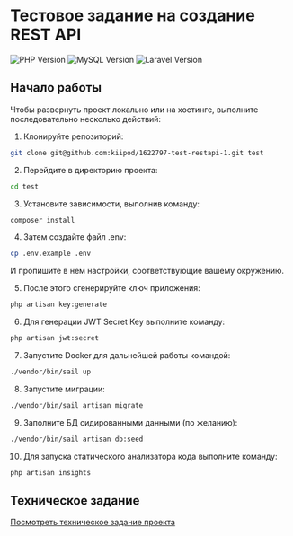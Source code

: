 # Тестовое задание на создание REST API

![PHP Version](https://img.shields.io/badge/php-%5E8.2-7A86B8)
![MySQL Version](https://img.shields.io/badge/mysql-latest-F29221)
![Laravel Version](https://img.shields.io/badge/laravel-%5E10.10-F13C30)

## Начало работы

Чтобы развернуть проект локально или на хостинге, выполните последовательно несколько действий:

1. Клонируйте репозиторий:

```bash
git clone git@github.com:kiipod/1622797-test-restapi-1.git test
```

2. Перейдите в директорию проекта:

```bash
cd test
```

3. Установите зависимости, выполнив команду:

```bash
composer install
```

4. Затем создайте файл .env:

```bash
cp .env.example .env
```

И пропишите в нем настройки, соответствующие вашему окружению.

5. После этого сгенерируйте ключ приложения:

```bash
php artisan key:generate
```

6. Для генерации JWT Secret Key выполните команду:

```bash
php artisan jwt:secret
```

7. Запустите Docker для дальнейшей работы командой:

```bash
./vendor/bin/sail up
```

8. Запустите миграции:

```bash
./vendor/bin/sail artisan migrate
```

9. Заполните БД сидированными данными (по желанию):

```bash
./vendor/bin/sail artisan db:seed
```

10. Для запуска статического анализатора кода выполните команду:

```bash
php artisan insights
```

## Техническое задание
[Посмотреть техническое задание проекта](tz.md)
